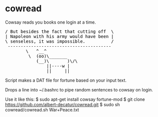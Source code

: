 cowread
=======

Cowsay reads you books one login at a time.

<div>
<pre style='color:black;background:;'>
/ But besides the fact that cutting off  \
| Napoleon with his army would have been |
\ senseless, it was impossible.          /
 ----------------------------------------
        \   ^__^
         \  (oo)\_______
            (__)\       )\/\
                ||----w |
                ||     ||
</div>

Script makes a DAT file for fortune based on your input text.

Drops a line into ~/.bashrc to pipe random sentences to cowsay on login.

Use it like this:
	$ sudo apt-get install cowsay fortune-mod
	$ git clone https://github.com/albert-decatur/cowread.git
	$ sudo sh cowread/cowread.sh War+Peace.txt

